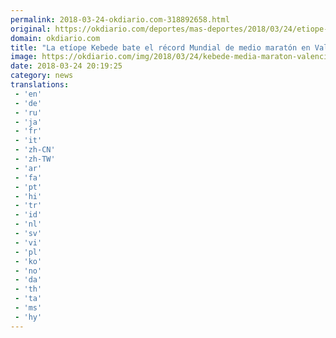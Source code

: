 ```yaml
---
permalink: 2018-03-24-okdiario.com-318892658.html
original: https://okdiario.com/deportes/mas-deportes/2018/03/24/etiope-kebede-bate-record-mundial-medio-maraton-valencia-2019369
domain: okdiario.com
title: "La etíope Kebede bate el récord Mundial de medio maratón en Valencia"
image: https://okdiario.com/img/2018/03/24/kebede-media-maraton-valencia.jpg
date: 2018-03-24 20:19:25
category: news
translations: 
 - 'en'
 - 'de'
 - 'ru'
 - 'ja'
 - 'fr'
 - 'it'
 - 'zh-CN'
 - 'zh-TW'
 - 'ar'
 - 'fa'
 - 'pt'
 - 'hi'
 - 'tr'
 - 'id'
 - 'nl'
 - 'sv'
 - 'vi'
 - 'pl'
 - 'ko'
 - 'no'
 - 'da'
 - 'th'
 - 'ta'
 - 'ms'
 - 'hy'
---
```


